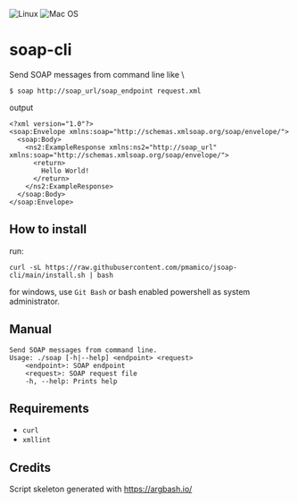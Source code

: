 

![Linux](https://img.shields.io/badge/Linux-FCC624?style=for-the-badge&logo=linux&logoColor=black)
![Mac OS](https://img.shields.io/badge/mac%20os-000000?style=for-the-badge&logo=macos&logoColor=F0F0F0)  

# soap-cli
Send SOAP messages from command line like \\
```
$ soap http://soap_url/soap_endpoint request.xml
```
output
```
<?xml version="1.0"?>
<soap:Envelope xmlns:soap="http://schemas.xmlsoap.org/soap/envelope/">
  <soap:Body>
    <ns2:ExampleResponse xmlns:ns2="http://soap_url" xmlns:soap="http://schemas.xmlsoap.org/soap/envelope/">
      <return>
       	Hello World!
      </return>
    </ns2:ExampleResponse>
  </soap:Body>
</soap:Envelope>
```


## How to install

run: 
```
curl -sL https://raw.githubusercontent.com/pmamico/jsoap-cli/main/install.sh | bash
```
for windows, use `Git Bash` or bash enabled powershell as system administrator.

    
## Manual
```
Send SOAP messages from command line.
Usage: ./soap [-h|--help] <endpoint> <request>
	<endpoint>: SOAP endpoint
	<request>: SOAP request file
	-h, --help: Prints help
```

## Requirements

* `curl` 
* `xmllint` 

## Credits

Script skeleton generated with https://argbash.io/
